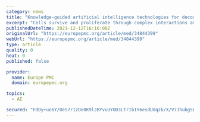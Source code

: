 ```yaml
---
category: news
title: "Knowledge-guided artificial intelligence technologies for decoding complex multiomics interactions in cells."
excerpt: "Cells survive and proliferate through complex interactions among diverse molecules across multi-omics layers. Conventional experimental approaches for identifying these interactions have built a firm foundation for molecular biology,"
publishedDateTime: 2021-12-12T16:16:00Z
originalUrl: "https://europepmc.org/article/med/34844399"
webUrl: "https://europepmc.org/article/med/34844399"
type: article
quality: 0
heat: 0
published: false

provider:
  name: Europe PMC
  domain: europepmc.org

topics:
  - AI

secured: "FdDy+uo6Y/OeS7rIzOe0K9lJBYvuUYOD3LTrIbIY6esdUOqzb/X/V7Jhubg5Dmabt6ODz7kiH73ui7bDb/cI8Q51EEuvlS2SWzRqzlR1p+ZnRkTexYnVCwkwsGA/jMMRJlIHFz3ZeF/MwZhZLZiPVA2Xkog3+p+WqCd0caHnyvqQTvUXX5796z9s8AXISwbCoU5xnXWlUiSfMq9LpLz92u2M+oW03U1gp0L6S4T1Xa3YmjFDFiSeEQ3kFUOZMeL+IfhXMCvH2GzkYLScUa16qidOUOcTmfArbbOSjCtnQqbTGK7f3WJvtNoemOFAt+YU9v7aO3s/rmlCw35ufXAAcf4uykpR5ZrgdXrVUluM66A=;QMowVuIj+zLPrQoZExiwTw=="
---
```


